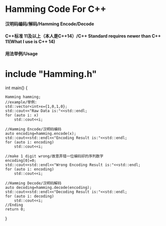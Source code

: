 # Hamming Code For C++

#### 汉明码编码/解码/Hamming Encode/Decode

#### C++标准 11及以上（本人是C++14）/C++ Standard requires newer than C++ 11(What I use is C++ 14)

#### 用法举例/Usage

# include "Hamming.h"

int main() {

    Hamming hamming;
    //example/举例:
    std::vector<int>x={1,0,1,0};
    std::cout<<"Raw Data is:"<<std::endl;
    for (auto i: x)
        std::cout<<i;
    
    //Hamming Encode/汉明码编码
    auto encoding=hamming.encode(x);
    std::cout<<std::endl<<"Encoding Result is:"<<std::endl;
    for (auto i: encoding)
        std::cout<<i;
    
    //make 1 digit wrong/故意弄错一位编码好的序列数字
    encoding[0]=0;
    std::cout<<std::endl<<"Wrong Encoding Result is:"<<std::endl;
    for (auto i: encoding)
        std::cout<<i;
    
    //Hamming Decode/汉明码解码
    auto decoding=hamming.decode(encoding);
    std::cout<<std::endl<<"Decoding Result is:"<<std::endl;
    for (auto i: decoding)
        std::cout<<i;
    //Ending
    return 0;

}